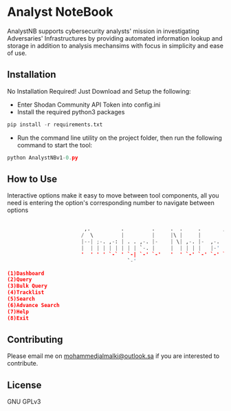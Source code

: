 # Analyst NoteBook

AnalystNB supports cybersecurity analysts' mission in investigating Adversaries' Infrastructures by providing automated information lookup and storage in addition to analysis mechansims with focus in simplicity and ease of use.

## Installation

No Installation Required! Just Download and Setup the following:
- Enter Shodan Community API Token into config.ini
- Install the required python3 packages

```python
pip install -r requirements.txt
```
- Run the command line utility on the project folder, then run the following command to start the tool:

```python
python AnalystNBv1-0.py
```


## How to Use

Interactive options make it easy to move between tool components, all you need is entering the option's corresponding number to navigate between options
```python

                         ,.          .         .     .  .     .       ,-.          ,
                        /  \         |         |     |\ |     |       |  )         |
                        |--| ;-. ,-: | . . ,-. |-    | \| ,-. |-  ,-. |-<  ,-. ,-. | ,
                        |  | | | | | | | | `-. |     |  | | | |   |-' |  ) | | | | |<
                        '  ' ' ' `-` ' `-| `-' `-'   '  ' `-' `-' `-' `-'  `-' `-' ' `
                                       `-'

(1)Dashboard
(2)Query
(3)Bulk Query
(4)Tracklist
(5)Search
(6)Advance Search
(7)Help
(8)Exit
```

## Contributing
Please email me on mohammedjalmalki@outlook.sa if you are interested to contribute. 




## License
GNU GPLv3
